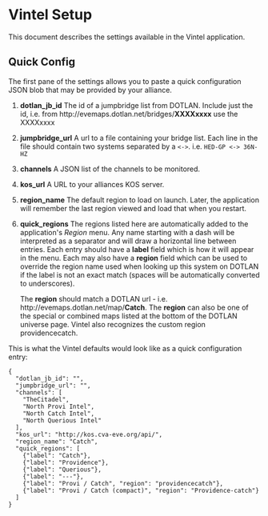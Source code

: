 # Vintel Setup

This document describes the settings available in the Vintel application.

## Quick Config

The first pane of the settings allows you to paste a quick configuration JSON
blob that may be provided by your alliance.

1. **dotlan_jb_id** The id of a jumpbridge list from DOTLAN.  Include just the id,
   i.e. from ht<i></i>tp://evemaps.dotlan.net/bridges/**XXXXxxxx** use the XXXXxxxx
2. **jumpbridge_url** A url to a file containing your bridge list.   Each line
   in the file should contain two systems separated by a `<->`.   i.e.
   `HED-GP <-> 36N-HZ`
3. **channels** A JSON list of the channels to be monitored.
4. **kos_url** A URL to your alliances KOS server.
5. **region_name** The default region to load on launch.  Later, the application will
   remember the last region viewed and load that when you restart.
6. **quick_regions** The regions listed here are automatically added to the
   application's *Region* menu.  Any name starting with a dash will be interpreted
   as a separator and will draw a horizontal line between entries.  Each entry
   should have a **label** field which is how it will appear in the menu.  Each
   may also have a **region** field which can be used to override the region name
   used when looking up this system on DOTLAN if the label is not an exact match
   (spaces will be automatically converted to underscores).

   The **region** should match a DOTLAN url - i.e. ht<i></i>tp://evemaps.dotlan.net/map/**Catch**.
   The **region** can also be one of the special or combined maps listed at the
   bottom of the DOTLAN universe page.  Vintel also recognizes the custom region
   providencecatch.

This is what the Vintel defaults would look like as a quick configuration entry:

```
{
  "dotlan_jb_id": "",
  "jumpbridge_url": "",
  "channels": [
    "TheCitadel",
    "North Provi Intel",
    "North Catch Intel",
    "North Querious Intel"
  ],
  "kos_url": "http://kos.cva-eve.org/api/",
  "region_name": "Catch",
  "quick_regions": [
    {"label": "Catch"},
    {"label": "Providence"},
    {"label": "Querious"},
    {"label": "---"},
    {"label": "Provi / Catch", "region": "providencecatch"},
    {"label": "Provi / Catch (compact)", "region": "Providence-catch"}
  ]
}
```
